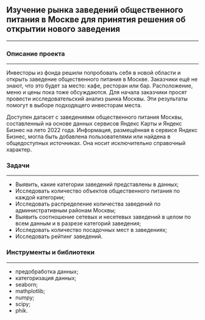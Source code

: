 ## Изучение рынка заведений общественного питания в Москве для принятия решения об открытии нового заведения
----

### Описание проекта
----
Инвесторы из фонда решили попробовать себя в новой области и открыть заведение общественного питания в Москве. Заказчики ещё не знают, что это будет за место: кафе, ресторан или бар. Расположение, меню и цены пока тоже обсуждаются. Для начала заказчики просят провести исследовательский анализ рынка Москвы. Эти результаты помогут в выборе подходящего инвесторам места.

Доступен датасет с заведениями общественного питания Москвы, составленный на основе данных сервисов Яндекс Карты и Яндекс Бизнес на лето 2022 года. Информация, размещённая в сервисе Яндекс Бизнес, могла быть добавлена пользователями или найдена в общедоступных источниках. Она носит исключительно справочный характер.

### Задачи
----
* Выявить, какие  категории заведений представлены в данных;
* Исследовать количество объектов общественного питания по каждой категории;
* Исследовать распределение количества заведений по административным районам Москвы;
* Выявить соотношение сетевых и несетевых заведений в целом по всем данным и в разрезе категорий заведения;
* Исследовать количество посадочных мест в заведениях;
* Исследовать рейтинг заведений.

### Инструменты и библиотеки
----
* предобработка данных;
* категоризация данных;
* seaborn;
* mathplotlib;
* numpy;
* scipy;
* phik.
